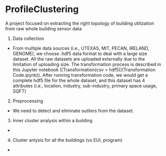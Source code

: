 # ProfileClustering 

A project focused on extracting the right topology of building utilization from raw whole building sensor data

1. Data collection

- From multiple data sources (i.e., UTEXAS, MIT, PECAN, IRELAND, GENOME), we choose .hdf5 data format to deal with a large size dataset. All the raw datasets are uploaded externally due to the limitation of uploading size. The transformation process is described in this Jupyter notebook ([Transformation(csv > hdf5)](Transformation Code.ipynb)). After running transformation code, we would get a complete hdf5 file for the whole dataset, and this dataset has 4 attributes (i.e., location, industry, sub-industry, primary space usage, SQFT) 

2. Preprocessing

- We need to detect and eliminate outliers from the dataset. 

3. Inner cluster analysis within a building
-

4. Cluster anlysis for all the buildings (vs EUI, program)

-
